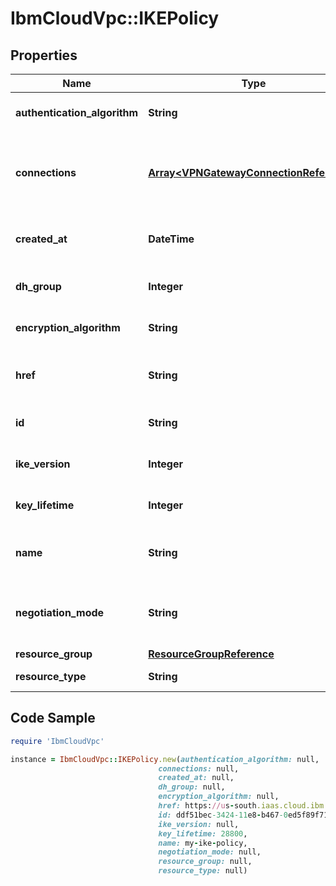 # IbmCloudVpc::IKEPolicy

## Properties

Name | Type | Description | Notes
------------ | ------------- | ------------- | -------------
**authentication_algorithm** | **String** | The authentication algorithm | 
**connections** | [**Array&lt;VPNGatewayConnectionReference&gt;**](VPNGatewayConnectionReference.md) | Collection of references to VPN gateway connections that use this IKE policy | 
**created_at** | **DateTime** | The date and time that this IKE policy was created | 
**dh_group** | **Integer** | The Diffie-Hellman group | 
**encryption_algorithm** | **String** | The encryption algorithm | 
**href** | **String** | The IKE policy&#39;s canonical URL | 
**id** | **String** | The unique identifier for this IKE policy | 
**ike_version** | **Integer** | The IKE protocol version | 
**key_lifetime** | **Integer** | The key lifetime in seconds | [default to 28800]
**name** | **String** | The user-defined name for this IKE policy | 
**negotiation_mode** | **String** | The IKE negotiation mode. Only &#x60;main&#x60; is supported. | 
**resource_group** | [**ResourceGroupReference**](ResourceGroupReference.md) |  | 
**resource_type** | **String** | The resource type | 

## Code Sample

```ruby
require 'IbmCloudVpc'

instance = IbmCloudVpc::IKEPolicy.new(authentication_algorithm: null,
                                 connections: null,
                                 created_at: null,
                                 dh_group: null,
                                 encryption_algorithm: null,
                                 href: https://us-south.iaas.cloud.ibm.com/v1/ike_policies/ddf51bec-3424-11e8-b467-0ed5f89f718b,
                                 id: ddf51bec-3424-11e8-b467-0ed5f89f718b,
                                 ike_version: null,
                                 key_lifetime: 28800,
                                 name: my-ike-policy,
                                 negotiation_mode: null,
                                 resource_group: null,
                                 resource_type: null)
```


